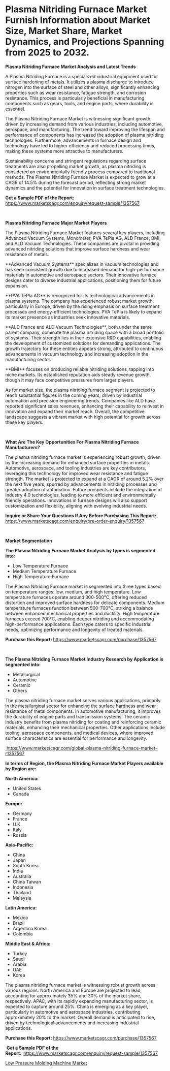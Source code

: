 <p><h1>Plasma Nitriding Furnace Market Furnish Information about Market Size, Market Share, Market Dynamics, and Projections Spanning from 2025 to 2032.</h1></p><p><strong>Plasma Nitriding Furnace Market Analysis and Latest Trends</strong></p>
<p><p>A Plasma Nitriding Furnace is a specialized industrial equipment used for surface hardening of metals. It utilizes a plasma discharge to introduce nitrogen into the surface of steel and other alloys, significantly enhancing properties such as wear resistance, fatigue strength, and corrosion resistance. This process is particularly beneficial in manufacturing components such as gears, tools, and engine parts, where durability is essential.</p><p>The Plasma Nitriding Furnace Market is witnessing significant growth, driven by increasing demand from various industries, including automotive, aerospace, and manufacturing. The trend toward improving the lifespan and performance of components has increased the adoption of plasma nitriding technologies. Furthermore, advancements in furnace design and technology have led to higher efficiency and reduced processing times, making these systems more attractive to manufacturers.</p><p>Sustainability concerns and stringent regulations regarding surface treatments are also propelling market growth, as plasma nitriding is considered an environmentally friendly process compared to traditional methods. The Plasma Nitriding Furnace Market is expected to grow at a CAGR of 14.5% during the forecast period, reflecting strong market dynamics and the potential for innovation in surface treatment technologies.</p></p>
<p><strong>Get a Sample PDF of the Report:&nbsp;</strong> <a href="https://www.marketscagr.com/enquiry/request-sample/1357567?utm_campaign=2097&utm_medium=2&utm_source=Github&utm_content=ia&utm_term=16022025&utm_id=plasma-nitriding-furnace">https://www.marketscagr.com/enquiry/request-sample/1357567</a></p>
<p>&nbsp;</p>
<p><strong>Plasma Nitriding Furnace Major Market Players</strong></p>
<p><p>The Plasma Nitriding Furnace Market features several key players, including Advanced Vacuum Systems, Monometer, PVA TePla AG, ALD France, BMI, and ALD Vacuum Technologies. These companies are pivotal in providing advanced nitriding solutions that improve surface hardness and wear resistance of metals.</p><p>**Advanced Vacuum Systems** specializes in vacuum technologies and has seen consistent growth due to increased demand for high-performance materials in automotive and aerospace sectors. Their innovative furnace designs cater to diverse industrial applications, positioning them for future expansion.</p><p>**PVA TePla AG** is recognized for its technological advancements in plasma systems. The company has experienced robust market growth, particularly in Europe, driven by the rising emphasis on surface treatment processes and energy-efficient technologies. PVA TePla is likely to expand its market presence as industries seek innovative materials.</p><p>**ALD France and ALD Vacuum Technologies**, both under the same parent company, dominate the plasma nitriding space with a broad portfolio of systems. Their strength lies in their extensive R&D capabilities, enabling the development of customized solutions for demanding applications. The growth trajectory for these entities appears strong, attributed to continuous advancements in vacuum technology and increasing adoption in the manufacturing sector.</p><p>**BMI** focuses on producing reliable nitriding solutions, tapping into niche markets. Its established reputation aids steady revenue growth, though it may face competitive pressures from larger players.</p><p>As for market size, the plasma nitriding furnace segment is projected to reach substantial figures in the coming years, driven by industrial automation and precision engineering trends. Companies like ALD have reported significant sales revenues, enhancing their capability to reinvest in innovation and expand their market reach. Overall, the competitive landscape suggests a vibrant market with high potential for growth across these key players.</p></p>
<p>&nbsp;</p>
<p><strong>What Are The Key Opportunities For Plasma Nitriding Furnace Manufacturers?</strong></p>
<p><p>The plasma nitriding furnace market is experiencing robust growth, driven by the increasing demand for enhanced surface properties in metals. Automotive, aerospace, and tooling industries are key contributors, leveraging this technology for improved wear resistance and fatigue strength. The market is projected to expand at a CAGR of around 5.2% over the next five years, spurred by advancements in nitriding processes and greater adoption of automation. Future prospects include the integration of Industry 4.0 technologies, leading to more efficient and environmentally friendly operations. Innovations in furnace designs will also support customization and flexibility, aligning with evolving industrial needs.</p></p>
<p><strong>Inquire or Share Your Questions If Any Before Purchasing This Report:</strong> <a href="https://www.marketscagr.com/enquiry/pre-order-enquiry/1357567?utm_campaign=2097&utm_medium=2&utm_source=Github&utm_content=ia&utm_term=16022025&utm_id=plasma-nitriding-furnace">https://www.marketscagr.com/enquiry/pre-order-enquiry/1357567</a></p>
<p>&nbsp;</p>
<p><strong>Market Segmentation</strong></p>
<p><strong>The Plasma Nitriding Furnace Market Analysis by types is segmented into:</strong></p>
<p><ul><li>Low Temperature Furnace</li><li>Medium Temperature Furnace</li><li>High Temperature Furnace</li></ul></p>
<p><p>The Plasma Nitriding Furnace market is segmented into three types based on temperature ranges: low, medium, and high temperature. Low temperature furnaces operate around 300-500°C, offering reduced distortion and improved surface hardness for delicate components. Medium temperature furnaces function between 500-700°C, striking a balance between enhanced mechanical properties and ductility. High temperature furnaces exceed 700°C, enabling deeper nitriding and accommodating high-performance applications. Each type caters to specific industrial needs, optimizing performance and longevity of treated materials.</p></p>
<p><strong>Purchase this Report:&nbsp;</strong><a href="https://www.marketscagr.com/purchase/1357567?utm_campaign=2097&utm_medium=2&utm_source=Github&utm_content=ia&utm_term=16022025&utm_id=plasma-nitriding-furnace">https://www.marketscagr.com/purchase/1357567</a></p>
<p>&nbsp;</p>
<p><strong>The Plasma Nitriding Furnace Market Industry Research by Application is segmented into:</strong></p>
<p><ul><li>Metallurgical</li><li>Automotive</li><li>Ceramic</li><li>Others</li></ul></p>
<p><p>The plasma nitriding furnace market serves various applications, primarily in the metallurgical sector for enhancing the surface hardness and wear resistance of metal components. In automotive manufacturing, it improves the durability of engine parts and transmission systems. The ceramic industry benefits from plasma nitriding for coating and reinforcing ceramic materials, enhancing their mechanical properties. Other applications include tooling, aerospace components, and medical devices, where improved surface characteristics are essential for performance and longevity.</p></p>
<p><a href="https://www.marketscagr.com/global-plasma-nitriding-furnace-market-r1357567?utm_campaign=2097&utm_medium=2&utm_source=Github&utm_content=ia&utm_term=16022025&utm_id=plasma-nitriding-furnace">&nbsp;https://www.marketscagr.com/global-plasma-nitriding-furnace-market-r1357567</a></p>
<p><strong>In terms of Region, the Plasma Nitriding Furnace Market Players available by Region are:</strong></p>
<p>
    <p> <strong> North America: </strong>
        <ul>
            <li>United States</li>
            <li>Canada</li>
        </ul>
        </p> 
    <p> <strong> Europe: </strong>
        <ul>
            <li>Germany</li>
            <li>France</li>
            <li>U.K.</li>
            <li>Italy</li>
            <li>Russia</li>
        </ul>
        </p> 
    <p> <strong> Asia-Pacific: </strong>
        <ul>
            <li>China</li>
            <li>Japan</li>
            <li>South Korea</li>
            <li>India</li>
            <li>Australia</li>
            <li>China Taiwan</li>
            <li>Indonesia</li>
            <li>Thailand</li>
            <li>Malaysia</li>
        </ul>
        </p> 
    <p> <strong> Latin America: </strong>
        <ul>
            <li>Mexico</li>
            <li>Brazil</li>
            <li>Argentina Korea</li>
            <li>Colombia</li>
        </ul>
        </p> 
    <p> <strong> Middle East & Africa: </strong>
        <ul>
            <li>Turkey</li>
            <li>Saudi</li>
            <li>Arabia</li>
            <li>UAE</li>
            <li>Korea</li>
        </ul>
    </p>
    </p>
<p><p>The plasma nitriding furnace market is witnessing robust growth across various regions. North America and Europe are projected to lead, accounting for approximately 35% and 30% of the market share, respectively. APAC, with its rapidly expanding manufacturing sector, is expected to capture around 25%. China is emerging as a key player, particularly in automotive and aerospace industries, contributing approximately 20% to the market. Overall demand is anticipated to rise, driven by technological advancements and increasing industrial applications.</p></p>
<p><strong>Purchase this Report: </strong><a href="https://www.marketscagr.com/purchase/1357567?utm_campaign=2097&utm_medium=2&utm_source=Github&utm_content=ia&utm_term=16022025&utm_id=plasma-nitriding-furnace">https://www.marketscagr.com/purchase/1357567</a></p>
<p>&nbsp;<strong>Get a Sample PDF of the Report:&nbsp;&nbsp;</strong><a href="https://www.marketscagr.com/enquiry/request-sample/1357567?utm_campaign=2097&utm_medium=2&utm_source=Github&utm_content=ia&utm_term=16022025&utm_id=plasma-nitriding-furnace">https://www.marketscagr.com/enquiry/request-sample/1357567</a></p>
<p><strong></strong></p>
<p><p><a href="https://github.com/FlorianWolf90/Market-Research-Report-List-1/blob/main/low-pressure-molding-machine-market.md?utm_campaign=2097&utm_medium=2&utm_source=Github&utm_content=ia&utm_term=16022025&utm_id=plasma-nitriding-furnace">Low Pressure Molding Machine Market</a></p></p>